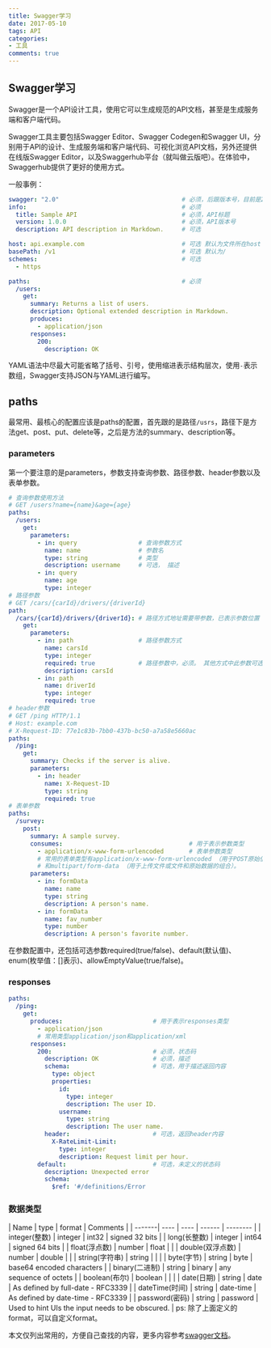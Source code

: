 ```yaml
---
title: Swagger学习
date: 2017-05-10
tags: API
categories:
- 工具
comments: true
---
```


## Swagger学习

Swagger是一个API设计工具，使用它可以生成规范的API文档，甚至是生成服务端和客户端代码。

Swagger工具主要包括Swagger Editor、Swagger Codegen和Swagger UI，分别用于API的设计、生成服务端和客户端代码、可视化浏览API文档，另外还提供在线版Swagger Editor，以及Swaggerhub平台（就叫做云版吧）。在体验中，Swaggerhub提供了更好的使用方式。

一般事例：
```yaml
swagger: "2.0"                                  # 必须，后跟版本号，目前是2.0
info:                                           # 必须
  title: Sample API                             # 必须，API标题
  version: 1.0.0                                # 必须，API版本号
  description: API description in Markdown.     # 可选

host: api.example.com                           # 可选 默认为文件所在host
basePath: /v1                                   # 可选 默认为/
schemes:                                        # 可选
  - https

paths:                                          # 必须
  /users:
    get:
      summary: Returns a list of users.
      description: Optional extended description in Markdown.
      produces:
        - application/json
      responses:
        200:
          description: OK
```
YAML语法中尽最大可能省略了括号、引号，使用缩进表示结构层次，使用`-`表示数组，Swagger支持JSON与YAML进行编写。

## paths
最常用、最核心的配置应该是paths的配置，首先跟的是路径`/usrs`，路径下是方法get、post、put、delete等，之后是方法的summary、description等。

### parameters
第一个要注意的是parameters，参数支持查询参数、路径参数、header参数以及表单参数。  
```yaml
# 查询参数使用方法
# GET /users?name={name}&age={age}
paths:
  /users:
    get:
      parameters:
        - in: query                 # 查询参数方式
          name: name                # 参数名
          type: string              # 类型
          description: username     # 可选， 描述
        - in: query
          name: age
          type: integer
# 路径参数
# GET /cars/{carId}/drivers/{driverId}
path:
  /cars/{carId}/drivers/{driverId}: # 路径方式地址需要带参数，已表示参数位置
    get:
      parameters:
        - in: path                  # 路径参数方式
          name: carsId
          type: integer
          required: true            # 路径参数中，必须。 其他方式中此参数可选
          description: carsId
        - in: path
          name: driverId
          type: integer
          required: true
# header参数
# GET /ping HTTP/1.1
# Host: example.com
# X-Request-ID: 77e1c83b-7bb0-437b-bc50-a7a58e5660ac
paths:
  /ping:
    get:
      summary: Checks if the server is alive.
      parameters:
        - in: header
          name: X-Request-ID
          type: string
          required: true
# 表单参数
paths:
  /survey:
    post:
      summary: A sample survey.
      consumes:                                   # 用于表示参数类型
        - application/x-www-form-urlencoded       # 表单参数类型
        # 常用的表单类型有application/x-www-form-urlencoded （用于POST原始值和原始值的数组）
        # 和multipart/form-data （用于上传文件或文件和原始数据的组合）。
      parameters:
        - in: formData
          name: name
          type: string
          description: A person's name.
        - in: formData
          name: fav_number
          type: number
          description: A person's favorite number.
```
在参数配置中，还包括可选参数required(true/false)、default(默认值)、enum(枚举值：[]表示)、allowEmptyValue(true/false)。

### responses
```yaml
paths:
  /ping:
    get:
      produces:                         # 用于表示responses类型
        - application/json
        # 常用类型application/json和application/xml
      responses:
        200:                            # 必须，状态码
          description: OK               # 必须，描述
          schema:                       # 可选，用于描述返回内容
            type: object
            properties:
              id:
                type: integer
                description: The user ID.
              username:
                type: string
                description: The user name.
          header:                       # 可选，返回header内容
            X-RateLimit-Limit:
              type: integer
              description: Request limit per hour.
        default:                        # 可选，未定义的状态码
          description: Unexpected error
          schema:
            $ref: '#/definitions/Error
```
### 数据类型
| Name | type | format | Comments |
| -------| ---- | ---- | ------ | -------- |
| integer(整数) | integer | int32 | signed 32 bits |
| long(长整数) | integer | int64 | signed 64 bits |
| float(浮点数) | number | float |  |
| double(双浮点数) | number | double |  | 
| string(字符串) | string |  |  |
| byte(字节) | string | byte | base64 encoded characters |
| binary(二进制) | string | binary | any sequence of octets |
| boolean(布尔) | boolean  |  |  | 
| date(日期) | string | date | As defined by full-date - RFC3339 |
| dateTime(时间) | string | date-time | As defined by date-time - RFC3339 |
| password(密码) | string | password | Used to hint UIs the input needs to be obscured. |
ps: 除了上面定义的format，可以自定义format。

本文仅列出常用的，方便自己查找的内容，更多内容参考[swagger文档](http://swagger.io/docs/specification/what-is-swagger/)。